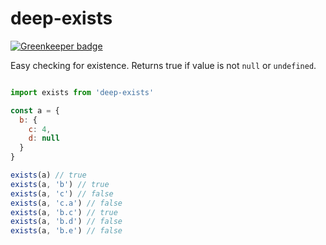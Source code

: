 # deep-exists

[![Greenkeeper badge](https://badges.greenkeeper.io/SEAPUNK/deep-exists.svg)](https://greenkeeper.io/)

Easy checking for existence. Returns true if value is not `null` or `undefined`.

```javascript

import exists from 'deep-exists'

const a = {
  b: {
    c: 4,
    d: null
  }
}

exists(a) // true
exists(a, 'b') // true
exists(a, 'c') // false
exists(a, 'c.a') // false
exists(a, 'b.c') // true
exists(a, 'b.d') // false
exists(a, 'b.e') // false

```
